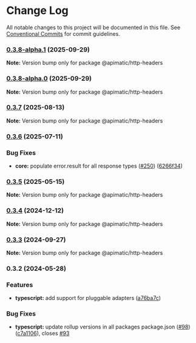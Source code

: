 # Change Log

All notable changes to this project will be documented in this file.
See [Conventional Commits](https://conventionalcommits.org) for commit guidelines.

### [0.3.8-alpha.1](https://github.com/apimatic/apimatic-js-runtime/compare/@apimatic/http-headers@0.3.7...@apimatic/http-headers@0.3.8-alpha.1) (2025-09-29)

**Note:** Version bump only for package @apimatic/http-headers

### [0.3.8-alpha.0](https://github.com/apimatic/apimatic-js-runtime/compare/@apimatic/http-headers@0.3.7...@apimatic/http-headers@0.3.8-alpha.0) (2025-09-29)

**Note:** Version bump only for package @apimatic/http-headers

### [0.3.7](https://github.com/apimatic/apimatic-js-runtime/compare/@apimatic/http-headers@0.3.6...@apimatic/http-headers@0.3.7) (2025-08-13)

**Note:** Version bump only for package @apimatic/http-headers

### [0.3.6](https://github.com/apimatic/apimatic-js-runtime/compare/@apimatic/http-headers@0.3.5...@apimatic/http-headers@0.3.6) (2025-07-11)

### Bug Fixes

- **core:** populate error.result for all response types ([#250](https://github.com/apimatic/apimatic-js-runtime/issues/250)) ([6266f34](https://github.com/apimatic/apimatic-js-runtime/commit/6266f34bfb4cbfae2ade0958923aa55c0a81826b))

### [0.3.5](https://github.com/apimatic/apimatic-js-runtime/compare/@apimatic/http-headers@0.3.4...@apimatic/http-headers@0.3.5) (2025-05-15)

**Note:** Version bump only for package @apimatic/http-headers

### [0.3.4](https://github.com/apimatic/apimatic-js-runtime/compare/@apimatic/http-headers@0.3.3...@apimatic/http-headers@0.3.4) (2024-12-12)

**Note:** Version bump only for package @apimatic/http-headers

### [0.3.3](https://github.com/apimatic/apimatic-js-runtime/compare/@apimatic/http-headers@0.3.2...@apimatic/http-headers@0.3.3) (2024-09-27)

**Note:** Version bump only for package @apimatic/http-headers

### 0.3.2 (2024-05-28)

### Features

- **typescript:** add support for pluggable adapters ([a76ba7c](https://github.com/apimatic/apimatic-js-runtime/commit/a76ba7cbf2602bdc48b758816000330429ac4972))

### Bug Fixes

- **typescript:** update rollup versions in all packages package.json ([#98](https://github.com/apimatic/apimatic-js-runtime/issues/98)) ([c7a1106](https://github.com/apimatic/apimatic-js-runtime/commit/c7a1106bfc8e7d10e28dee97fb30a4e2792f21df)), closes [#93](https://github.com/apimatic/apimatic-js-runtime/issues/93)
